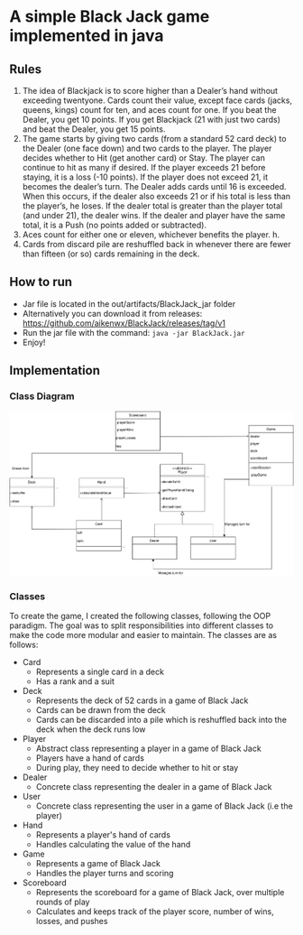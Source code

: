 # A simple Black Jack game implemented in java

## Rules
1. The idea of Blackjack is to score higher than a Dealer’s hand without exceeding twentyone. Cards count their value, except face cards (jacks, queens, kings) count for ten, and
aces count for one. If you beat the Dealer, you get 10 points. If you get Blackjack (21 with
just two cards) and beat the Dealer, you get 15 points.
2. The game starts by giving two cards (from a standard 52 card deck) to the Dealer (one
face down) and two cards to the player. The player decides whether to Hit (get another
card) or Stay. The player can continue to hit as many if desired. If the player exceeds 21
before staying, it is a loss (-10 points). If the player does not exceed 21, it becomes the
dealer’s turn. The Dealer adds cards until 16 is exceeded. When this occurs, if the dealer
also exceeds 21 or if his total is less than the player’s, he loses. If the dealer total is greater than the player total (and under 21), the dealer wins. If the dealer and player have the same total, it is a Push (no points added or subtracted).
3. Aces count for either one or eleven, whichever benefits the player.
h. 
4. Cards from discard pile are reshuffled back in whenever there are fewer than fifteen (or so) cards remaining in the
deck. 

## How to run
* Jar file is located in the out/artifacts/BlackJack_jar folder
* Alternatively you can download it from releases: https://github.com/aikenwx/BlackJack/releases/tag/v1
* Run the jar file with the command: `java -jar BlackJack.jar`
* Enjoy!

## Implementation

### Class Diagram
![Simple Black Jack Class Diagram](./BlackJackClassDiagram.drawio.svg?raw=true "Simple Black Jack Class Diagram")

### Classes
To create the game, I created the following classes, following the OOP paradigm. The goal was to split responsibilities into different classes to make the code more modular and easier to maintain. The classes are as follows:

* Card
  * Represents a single card in a deck
  * Has a rank and a suit
* Deck
  * Represents the deck of 52 cards in a game of Black Jack
  * Cards can be drawn from the deck
  * Cards can be discarded into a pile which is reshuffled back into the deck when the deck runs low
* Player
  * Abstract class representing a player in a game of Black Jack
  * Players have a hand of cards
  * During play, they need to decide whether to hit or stay
* Dealer
  * Concrete class representing the dealer in a game of Black Jack
* User
  * Concrete class representing the user in a game of Black Jack (i.e the player)
* Hand
  * Represents a player's hand of cards
  * Handles calculating the value of the hand
* Game
  * Represents a game of Black Jack
  * Handles the player turns and scoring
* Scoreboard
  * Represents the scoreboard for a game of Black Jack, over multiple rounds of play
  * Calculates and keeps track of the player score, number of wins, losses, and pushes

